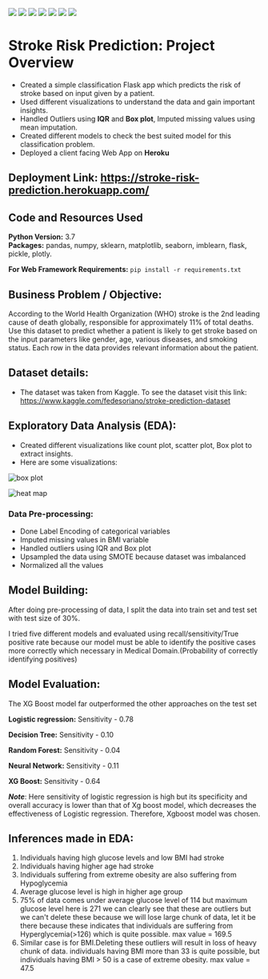 ![](https://img.shields.io/github/followers/alokthakur93?label=Follow%40alokthakur93&style=social)
![](https://img.shields.io/github/forks/alokthakur93/Stroke-risk-prediction?label=Fork&style=social)
![](https://img.shields.io/github/stars/alokthakur93/Stroke-risk-prediction?style=social)
![](https://img.shields.io/github/watchers/alokthakur93/Stroke-risk-prediction?style=social)
![](https://img.shields.io/github/issues/alokthakur93/Stroke-risk-prediction)
![](https://img.shields.io/github/repo-size/alokthakur93/Stroke-risk-prediction)
![](https://img.shields.io/github/languages/code-size/alokthakur93/Stroke-risk-prediction)

# Stroke Risk Prediction: Project Overview
* Created a simple classification Flask app which predicts the risk of stroke based on input given by a patient.
* Used different visualizations to understand the data and gain important insights.
* Handled Outliers using **IQR** and **Box plot**, Imputed missing values using mean imputation.
* Created different models to check the best suited model for this classification problem.
* Deployed a client facing Web App on **Heroku**

## Deployment Link: https://stroke-risk-prediction.herokuapp.com/

## Code and Resources Used 
**Python Version:** 3.7  
**Packages:** pandas, numpy, sklearn, matplotlib, seaborn, imblearn, flask, pickle, plotly.

**For Web Framework Requirements:**  ```pip install -r requirements.txt```  

## Business Problem / Objective:

According to the World Health Organization (WHO) stroke is the 2nd leading cause of death globally, responsible for approximately 11% of total deaths.
Use this dataset to predict whether a patient is likely to get stroke based on the input parameters like gender, age, various diseases, and smoking status. Each row in the data provides relevant information about the patient.

## Dataset details:
* The dataset was taken from Kaggle. To see the dataset visit this link: https://www.kaggle.com/fedesoriano/stroke-prediction-dataset

## Exploratory Data Analysis (EDA):
* Created different visualizations like count plot, scatter plot, Box plot to extract insights.
* Here are some visualizations:

![box plot](https://raw.githubusercontent.com/alokthakur93/Stroke-risk-prediction/main/avg_boxplot.PNG)

![heat map](https://raw.githubusercontent.com/alokthakur93/Stroke-risk-prediction/main/heatmap.PNG)

### Data Pre-processing:
* Done Label Encoding of categorical variables
* Imputed missing values in BMI variable
* Handled outliers using IQR and Box plot
* Upsampled the data using SMOTE because dataset was imbalanced
* Normalized all the values

## Model Building:

After doing pre-processing of data, I split the data into train set and test set with test size of 30%.

I tried five different models and evaluated using recall/sensitivity/True positive rate because our model must be able to identify the positive cases more correctly which necessary in Medical Domain.(Probability of correctly identifying positives)

## Model Evaluation:
The XG Boost model far outperformed the other approaches on the test set

**Logistic regression:** Sensitivity - 0.78

**Decision Tree:** Sensitivity - 0.10

**Random Forest:** Sensitivity - 0.04

**Neural Network:** Sensitivity - 0.11

**XG Boost:** Sensitivity - 0.64

**_Note_**: Here sensitivity of logistic regression is high but its specificity and overall accuracy is lower than that of Xg boost model, which decreases the effectiveness of Logistic regression. Therefore, Xgboost model was chosen.

## Inferences made in EDA:
1. Individuals having high glucose levels and low BMI had stroke
2. Individuals having higher age had stroke
3. Individuals suffering from extreme obesity are also suffering from Hypoglycemia
4. Average glucose level is high in higher age group
5. 75% of data comes under average glucose level of 114 but maximum glucose level here is 271 we can clearly see that these are outliers but we can't delete these because we will lose large chunk of data, let it be there because these indicates that individuals are suffering from Hyperglycemia(>126) which is quite possible. max value = 169.5
6. Similar case is for BMI.Deleting these outliers will result in loss of heavy chunk of data. individuals having BMI more than 33 is quite possible, but individuals having BMI > 50 is a case of extreme obesity. max value = 47.5








